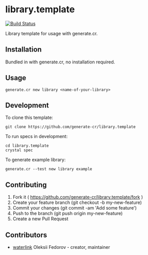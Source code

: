 # library.template

[![Build Status](https://travis-ci.org/generate-cr/library.template.svg?branch=master)](https://travis-ci.org/generate-cr/library.template)

Library template for usage with generate.cr.

## Installation

Bundled in with generate.cr, no installation required.

## Usage

```
generate.cr new library <name-of-your-library>
```

## Development

To clone this template:

```
git clone https://github.com/generate-cr/library.template
```

To run specs in development:

```
cd library.template
crystal spec
```

To generate example library:

```
generate.cr --test new library example
```

## Contributing

1. Fork it ( https://github.com/generate-cr/library.template/fork )
2. Create your feature branch (git checkout -b my-new-feature)
3. Commit your changes (git commit -am 'Add some feature')
4. Push to the branch (git push origin my-new-feature)
5. Create a new Pull Request

## Contributors

- [waterlink](https://github.com/waterlink) Oleksii Fedorov - creator, maintainer

